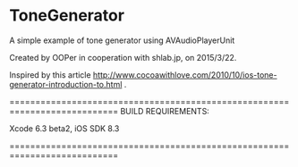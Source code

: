 # ToneGenerator
A simple example of tone generator using AVAudioPlayerUnit

Created by OOPer in cooperation with shlab.jp, on 2015/3/22.

Inspired by this article
 <http://www.cocoawithlove.com/2010/10/ios-tone-generator-introduction-to.html>
.

===========================================================================
BUILD REQUIREMENTS:

Xcode 6.3 beta2, iOS SDK 8.3

===========================================================================
